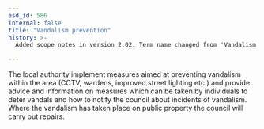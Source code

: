 ```yaml
---
esd_id: 586
internal: false
title: "Vandalism prevention"
history: >-
  Added scope notes in version 2.02. Term name changed from 'Vandalism' to 'Vandalism - prevention measures' in version 3.00. Name changed to 'Vandilism prevention' in version 4.00.

---
```


The local authority implement measures aimed at preventing vandalism within the area (CCTV, wardens, improved street lighting etc.) and provide advice and information on measures which can be taken by individuals to deter vandals and how to notify the council about incidents of vandalism.  Where the vandalism has taken place on public property the council will carry out repairs.

